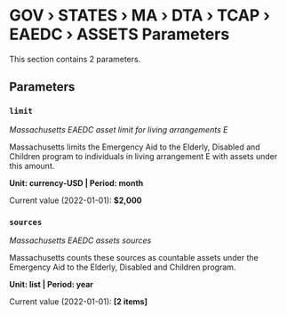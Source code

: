 # GOV › STATES › MA › DTA › TCAP › EAEDC › ASSETS Parameters

This section contains 2 parameters.

## Parameters

### `limit`
*Massachusetts EAEDC asset limit for living arrangements E*

Massachusetts limits the Emergency Aid to the Elderly, Disabled and Children program to individuals in living arrangement E with assets under this amount.

**Unit: currency-USD | Period: month**

Current value (2022-01-01): **$2,000**


### `sources`
*Massachusetts EAEDC assets sources*

Massachusetts counts these sources as countable assets under the Emergency Aid to the Elderly, Disabled and Children program.

**Unit: list | Period: year**

Current value (2022-01-01): **[2 items]**

